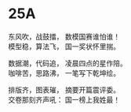 # 25A
东风吹，战鼓擂，  数模国赛谁怕谁！  
模型稳，算法飞，  国一奖状怀里揣。  

数据潮，代码追，  凌晨四点的星作陪。  
咖啡苦，思路沸，  一笔写下乾坤绘。  

排版齐，图表璀，  摘要开篇震评委。  
交卷那刻齐声吼：  国一榜上我姓最！
